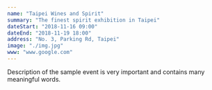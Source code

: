```yaml
---
name: "Taipei Wines and Spirit"
summary: "The finest spirit exhibition in Taipei"
dateStart: "2018-11-16 09:00"
dateEnd: "2018-11-19 18:00"
address: "No. 3, Parking Rd, Taipei"
image: "./img.jpg"
www: "www.google.com"
---
```

Description of the sample event is very important and contains many meaningful words.
